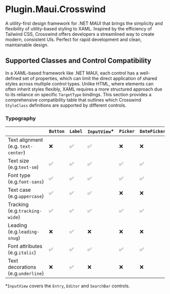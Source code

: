 # Plugin.Maui.Crosswind
 
 A utility-first design framework for .NET MAUI that brings the simplicity and flexibility of utility-based styling to XAML. Inspired by the efficiency of Tailwind CSS, Crosswind offers developers a streamlined way to create modern, consistent UIs. Perfect for rapid development and clean, maintainable design.

## Supported Classes and Control Compatibility
In a XAML-based framework like .NET MAUI, each control has a well-defined set of properties, which can limit the direct application of shared styles across multiple control types. Unlike HTML, where elements can often inherit styles flexibly, XAML requires a more structured approach due to its reliance on specific `TargetType` bindings. This section provides a comprehensive compatibility table that outlines which Crosswind `StyleClass` definitions are supported by different controls.

### Typography

|            | `Button` | `Label` | `InputView`* | `Picker` | `DatePicker` | `TimePicker` | `RadioButton` |
|-------------|--------|-------|-------|-------|-------|-------|-------|
| Text alignment<br/>(e.g. `text-center`) | ❌ | ✅ | ✅ | ❌ | ❌ | ❌ | ❌ |
| Text size<br/>(e.g.`text-sm`) | ✅ | ✅ | ✅ | ✅ |  ✅ |  ✅ | ✅ |
| Font type<br/>(e.g.`font-sans`) | ✅ | ✅ | ✅ | ✅ |  ✅ |  ✅ | ✅ |
| Text case<br/>(e.g.`uppercase`) | ✅ | ✅ | ✅ | ❌ | ❌ | ❌ | ✅ |
| Tracking<br/>(e.g.`tracking-wide`) | ✅ | ✅ | ✅ | ✅ |  ✅ |  ✅ | ✅ |
| Leading<br/>(e.g.`leading-snug`) | ❌ | ✅ | ❌ | ❌ | ❌ | ❌ | ❌ |
| Font attributes<br/>(e.g.`italic`) | ✅ | ✅ | ✅ | ✅ |  ✅ |  ✅ | ✅ |
| Text decorations<br/>(e.g.`underline`) | ❌ | ✅ | ❌ | ❌ | ❌ | ❌ | ❌ |

*`InputView` covers the `Entry`, `Editor` and `SearchBar` controls.